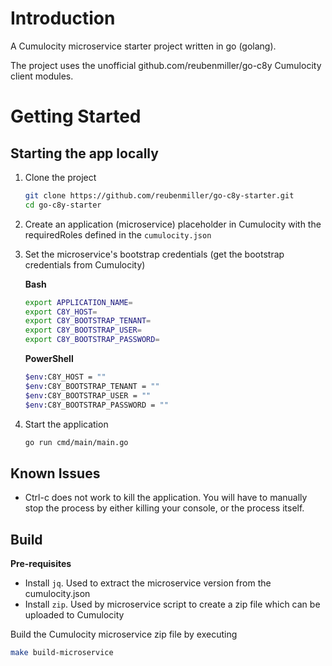 # Introduction

A Cumulocity microservice starter project written in go (golang).

The project uses the unofficial github.com/reubenmiller/go-c8y Cumulocity client modules.

# Getting Started

## Starting the app locally

1. Clone the project

    ```sh
    git clone https://github.com/reubenmiller/go-c8y-starter.git
    cd go-c8y-starter
    ```

1. Create an application (microservice) placeholder in Cumulocity with the requiredRoles defined in the `cumulocity.json`

1. Set the microservice's bootstrap credentials (get the bootstrap credentials from Cumulocity)

    **Bash**

    ```sh
    export APPLICATION_NAME=
    export C8Y_HOST=
    export C8Y_BOOTSTRAP_TENANT=
    export C8Y_BOOTSTRAP_USER=
    export C8Y_BOOTSTRAP_PASSWORD=
    ```

    **PowerShell**

    ```sh
    $env:C8Y_HOST = ""
    $env:C8Y_BOOTSTRAP_TENANT = ""
    $env:C8Y_BOOTSTRAP_USER = ""
    $env:C8Y_BOOTSTRAP_PASSWORD = ""
    ```

1. Start the application

    ```sh
    go run cmd/main/main.go
    ```

## Known Issues

* Ctrl-c does not work to kill the application. You will have to manually stop the process by either killing your console, or the process itself.

## Build

**Pre-requisites**

* Install `jq`. Used to extract the microservice version from the cumulocity.json
* Install `zip`. Used by microservice script to create a zip file which can be uploaded to Cumulocity

Build the Cumulocity microservice zip file by executing

```sh
make build-microservice
```
